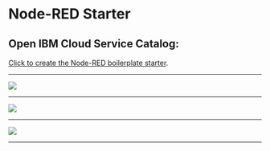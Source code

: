 # Node-RED Starter

## Open IBM Cloud Service Catalog:

[Click to create the Node-RED boilerplate starter](https://console.bluemix.net/catalog/starters/node-red-starter).

<hr>

![](https://raw.githubusercontent.com/hovig/mic-sts-nlu-weather-tone-analyzer/master/img/node-red-catalog.png)

<hr>

![](https://raw.githubusercontent.com/hovig/mic-sts-nlu-weather-tone-analyzer/master/img/node-red-running-instance.png)

<hr>

![](https://raw.githubusercontent.com/hovig/mic-sts-nlu-weather-tone-analyzer/master/img/mic-audio-full-code.png)

<hr>
